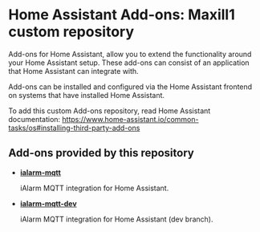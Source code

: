 # Home Assistant Add-ons: Maxill1 custom repository

Add-ons for Home Assistant, allow you to extend the functionality
around your Home Assistant setup. These add-ons can consist of an application
that Home Assistant can integrate with.

Add-ons can be installed and configured via the Home Assistant frontend on
systems that have installed Home Assistant.

To add this custom Add-ons repository, read Home Assistant documentation: https://www.home-assistant.io/common-tasks/os#installing-third-party-add-ons

## Add-ons provided by this repository

- **[ialarm-mqtt](ialarm-mqtt/README.md)**

    iAlarm MQTT integration for Home Assistant.
- **[ialarm-mqtt-dev](ialarm-mqtt/README.md)**

    iAlarm MQTT integration for Home Assistant (dev branch).